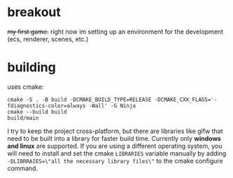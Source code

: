 # breakout
~~my first game.~~
right now im setting up an environment for the development (ecs, renderer, scenes, etc.)

# building
uses cmake:

``` shell
cmake -S . -B build -DCMAKE_BUILD_TYPE=RELEASE -DCMAKE_CXX_FLAGS='-fdiagnostics-color=always -Wall' -G Ninja
cmake --build build
build/main
```

I try to keep the project cross-platform, but there are libraries like glfw that need to be built into a library for faster build time. Currently only **windows and linux** are supported. If you are using a different operating system, you will need to install and set the cmake `LIBRARIES` variable manually by adding `-DLIBRRAIES=\"all the necessary library files\"` to the cmake configure command.